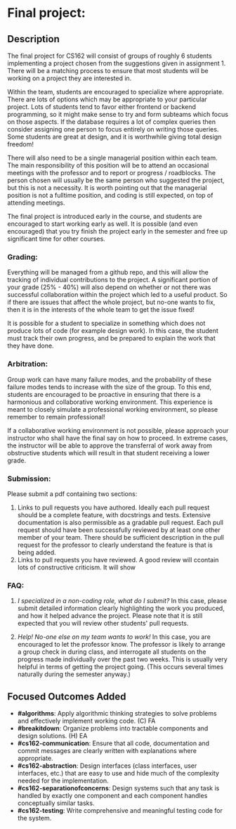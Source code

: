 # Final project:
## Description

The final project for CS162 will consist of groups of roughly 6 students 
implementing a project chosen from the suggestions given in assignment 1. 
There will be a matching process to ensure that most students will be working
on a project they are interested in.

Within the team, students are encouraged to specialize where appropriate. 
There are lots of options which may be appropriate to your particular project.
Lots of students tend to favor either frontend or backend programming, so
it might make sense to try and form subteams which focus on those aspects. 
If the database requires a lot of complex queries then consider assigning 
one person to focus entirely on writing those queries. Some students are 
great at design, and it is worthwhile giving total design freedom!

There will also need to be a single managerial position within each team.
The main responsibility of this position will be to attend an occasional 
meetings with the professor and to report or progress / roadblocks. The 
person chosen will usually be the same person who suggested the project,
but this is not a necessity. It is worth pointing out that the managerial
position is not a fulltime position, and coding is still expected, on top
of attending meetings.

The final project is introduced early in the course, and students are encouraged
to start working early as well. It is possible (and even encouraged) that you
try finish the project early in the semester and free up significant time for
other courses.

### Grading:
Everything will be managed from a github repo, and this will allow the tracking
of individual contributions to the project.
A significant portion of your grade (25% - 40%) will also depend on whether or
not there was successful collaboration within the project which led to a useful
product. So if there are issues that affect the whole project, but no-one wants 
to fix, then it is in the interests of the whole team to get the issue fixed!

It is possible for a student to specialize in something which does not produce
lots of code (for example design work). In this case, the student must track
their own progress, and be prepared to explain the work that they have done.

### Arbitration:
Group work can have many failure modes, and the probability of these failure
modes tends to increase with the size of the group. To this end, students are
encouraged to be proactive in ensuring that there is a harmonious and
collaborative working environment. This experience is meant to closely simulate
a professional working environment, so please remember to remain professional!

If a collaborative working environment is not possible, please approach your
instructor who shall have the final say on how to proceed. In extreme cases, the
instructor will be able to approve the transferral of work away from obstructive
students which will result in that student receiving a lower grade.

### Submission:
Please submit a pdf containing two sections:
1. Links to pull requests you have authored. Ideally each pull request
should be a complete feature, with docstrings and tests. Extensive 
documentation is also permissible as a gradable pull request. Each pull 
request should have been successfully reviewed by at least one other member of
your team. There should be sufficient description in the pull request 
for the professor to  clearly understand the feature is that is being
added.
2. Links to pull requests you have reviewed. A good review will ccontain
lots of constructive criticism. It will show 

### FAQ:
1. *I specialized in a non-coding role, what do I submit?* In this case, please
submit detailed information clearly highlighting the work you produced, and how 
it helped advance the project. Please note that it is still expected that you
will review other students' pull requests.

2. *Help! No-one else on my team wants to work!* In this case, you are 
encouraged to let the professor know. The professor is likely to arrange a group check in
during class, and interrogate all students on the progress made individually over
the past two weeks. This is usually very helpful in terms of getting the project
going. (This occurs several times naturally during the semester anyway.)

## Focused Outcomes Added

- **#algorithms**: Apply algorithmic thinking strategies to solve problems and 
effectively implement working code. (C) FA
- **#breakitdown**: Organize problems into tractable components and design 
solutions. (H) EA
- **#cs162-communication**: Ensure that all code, documentation and commit 
messages are clearly written with explanations where appropriate.
- **#cs162-abstraction**: Design interfaces (class interfaces, user interfaces, 
etc.) that are easy to use and hide much of the complexity needed for the 
implementation.
- **#cs162-separationofconcerns**: Design systems such that any task is handled by 
exactly one component and each component handles conceptually similar tasks.
- **#cs162-testing**: Write comprehensive and meaningful testing code for the system.
